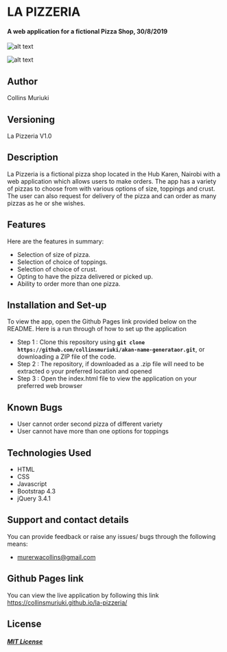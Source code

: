 # LA PIZZERIA
####  A web application for a fictional Pizza Shop, 30/8/2019
![alt text]()

![alt text]()

## Author
Collins Muriuki

## Versioning
La Pizzeria V1.0

## Description
La Pizzeria is a fictional pizza shop located in the Hub Karen, Nairobi with a web application which allows users to make orders. The app has a variety of pizzas to choose from with various options of size, toppings and crust. The user can also request for delivery of the pizza and can order as many pizzas as he or she wishes.

## Features
Here are the features in summary:
* Selection of size of pizza.
* Selection of choice of toppings.
* Selection of choice of crust.
* Opting to have the pizza delivered or picked up.
* Ability to order more than one pizza.


## Installation and Set-up
To view the app, open the Github Pages link provided below on the README.
Here is a run through of how to set up the application
* Step 1 : Clone this repository using **`git clone https://github.com/collinsmuriuki/akan-name-generataor.git`**, or downloading a ZIP file of the code.
* Step 2 : The repository, if downloaded as a .zip file will need to be extracted o your preferred location and opened
* Step 3 : Open the index.html file to view the application on your preferred web browser

## Known Bugs
* User cannot order second pizza of different variety
* User cannot have more than one options for toppings

## Technologies Used
* HTML  
* CSS
* Javascript
* Bootstrap 4.3
* jQuery 3.4.1

## Support and contact details
You can provide feedback or raise any issues/ bugs through the following means:
* murerwacollins@gmail.com

## Github Pages link
You can view the live application by following this link https://collinsmuriuki.github.io/la-pizzeria/

## License
#### [*MIT License*](LICENSE)
